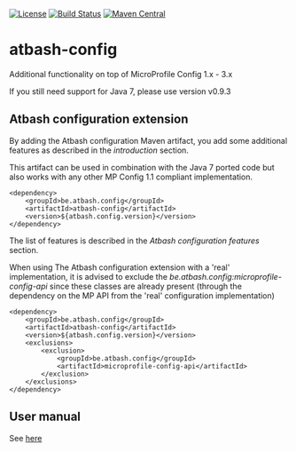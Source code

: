 [![License](https://img.shields.io/:license-Apache2-blue.svg)](http://www.apache.org/licenses/LICENSE-2.0)
[![Build Status](https://travis-ci.org/atbashEE/atbash-config.svg?branch=master)](https://travis-ci.org/atbashEE/atbash-config)
[![Maven Central](https://maven-badges.herokuapp.com/maven-central/be.atbash.config/atbash-config/badge.svg)](https://maven-badges.herokuapp.com/maven-central/be.atbash.config/atbash-config)

# atbash-config
Additional functionality on top of MicroProfile Config 1.x - 3.x

If you still need support for Java 7, please use version v0.9.3

## Atbash configuration extension

By adding the Atbash configuration Maven artifact, you add some additional features as described in the _introduction_ section.

This artifact can be used in combination with the Java 7 ported code but also works with any other MP Config 1.1 compliant implementation.

    <dependency>
        <groupId>be.atbash.config</groupId>
        <artifactId>atbash-config</artifactId>
        <version>${atbash.config.version}</version>
    </dependency>

The list of features is described in the _Atbash configuration features_ section.

When using The Atbash configuration extension with a 'real' implementation, it is advised to exclude the _be.atbash.config:microprofile-config-api_ since these classes are already present (through the dependency on the MP API from the 'real' configuration implementation)

    <dependency>
        <groupId>be.atbash.config</groupId>
        <artifactId>atbash-config</artifactId>
        <version>${atbash.config.version}</version>
        <exclusions>
            <exclusion>
                <groupId>be.atbash.config</groupId>
                <artifactId>microprofile-config-api</artifactId>
            </exclusion>
        </exclusions>
    </dependency>

## User manual

See [here](https://github.com/atbashEE/atbash-config/blob/master/impl/src/main/doc/manual.pdf)